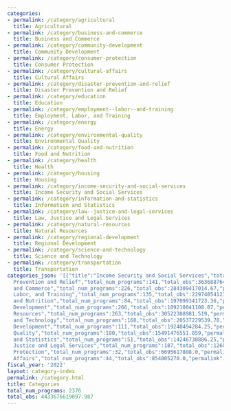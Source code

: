 ```yaml
---
categories:
- permalink: /category/agricultural
  title: Agricultural
- permalink: /category/business-and-commerce
  title: Business and Commerce
- permalink: /category/community-development
  title: Community Development
- permalink: /category/consumer-protection
  title: Consumer Protection
- permalink: /category/cultural-affairs
  title: Cultural Affairs
- permalink: /category/disaster-prevention-and-relief
  title: Disaster Prevention and Relief
- permalink: /category/education
  title: Education
- permalink: /category/employment--labor--and-training
  title: Employment, Labor, and Training
- permalink: /category/energy
  title: Energy
- permalink: /category/environmental-quality
  title: Environmental Quality
- permalink: /category/food-and-nutrition
  title: Food and Nutrition
- permalink: /category/health
  title: Health
- permalink: /category/housing
  title: Housing
- permalink: /category/income-security-and-social-services
  title: Income Security and Social Services
- permalink: /category/information-and-statistics
  title: Information and Statistics
- permalink: /category/law--justice-and-legal-services
  title: Law, Justice and Legal Services
- permalink: /category/natural-resources
  title: Natural Resources
- permalink: /category/regional-development
  title: Regional Development
- permalink: /category/science-and-technology
  title: Science and Technology
- permalink: /category/transportation
  title: Transportation
categories_json: '[{"title":"Income Security and Social Services","total_num_programs":214,"total_obs":2932065376267.75,"permalink":"/category/income-security-and-social-services"},{"title":"Health","total_num_programs":446,"total_obs":2065456767293.46,"permalink":"/category/health"},{"title":"Disaster
  Prevention and Relief","total_num_programs":141,"total_obs":363688764050.62,"permalink":"/category/disaster-prevention-and-relief"},{"title":"Business
  and Commerce","total_num_programs":226,"total_obs":284309417014.67,"permalink":"/category/business-and-commerce"},{"title":"Education","total_num_programs":477,"total_obs":265792534476.25998,"permalink":"/category/education"},{"title":"Employment,
  Labor, and Training","total_num_programs":135,"total_obs":229740541239.14,"permalink":"/category/employment--labor--and-training"},{"title":"Food
  and Nutrition","total_num_programs":84,"total_obs":197099341723.36,"permalink":"/category/food-and-nutrition"},{"title":"Housing","total_num_programs":109,"total_obs":187988370203.81,"permalink":"/category/housing"},{"title":"Transportation","total_num_programs":102,"total_obs":128728345552.26001,"permalink":"/category/transportation"},{"title":"Community
  Development","total_num_programs":266,"total_obs":109210041108.07,"permalink":"/category/community-development"},{"title":"Energy","total_num_programs":74,"total_obs":80671804062.109,"permalink":"/category/energy"},{"title":"Agricultural","total_num_programs":271,"total_obs":51529564189.95,"permalink":"/category/agricultural"},{"title":"Natural
  Resources","total_num_programs":263,"total_obs":30522388981.519,"permalink":"/category/natural-resources"},{"title":"Science
  and Technology","total_num_programs":168,"total_obs":20537229539.78,"permalink":"/category/science-and-technology"},{"title":"Regional
  Development","total_num_programs":111,"total_obs":19248494284.25,"permalink":"/category/regional-development"},{"title":"Environmental
  Quality","total_num_programs":180,"total_obs":15491476551.859,"permalink":"/category/environmental-quality"},{"title":"Information
  and Statistics","total_num_programs":51,"total_obs":14246730886.25,"permalink":"/category/information-and-statistics"},{"title":"Law,
  Justice and Legal Services","total_num_programs":187,"total_obs":12602277688.8,"permalink":"/category/law--justice-and-legal-services"},{"title":"Consumer
  Protection","total_num_programs":32,"total_obs":6695617808.0,"permalink":"/category/consumer-protection"},{"title":"Cultural
  Affairs","total_num_programs":44,"total_obs":854005270.0,"permalink":"/category/cultural-affairs"}]'
fiscal_year: '2022'
layout: category-index
permalink: /category.html
title: Categories
total_num_programs: 2376
total_obs: 4433676619097.987
---
```

